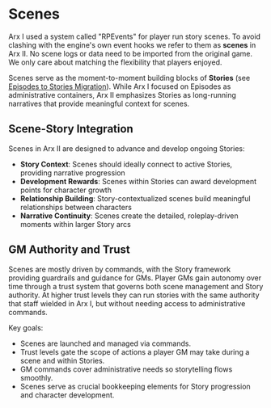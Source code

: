 # Scenes

Arx I used a system called "RPEvents" for player run story scenes. To avoid clashing with the engine's own event hooks we refer to them as **scenes** in Arx II. No scene logs or data need to be imported from the original game. We only care about matching the flexibility that players enjoyed.

Scenes serve as the moment-to-moment building blocks of **Stories** (see [Episodes to Stories Migration](../migrations/episodes-to-stories.md)). While Arx I focused on Episodes as administrative containers, Arx II emphasizes Stories as long-running narratives that provide meaningful context for scenes.

## Scene-Story Integration

Scenes in Arx II are designed to advance and develop ongoing Stories:

- **Story Context**: Scenes should ideally connect to active Stories, providing narrative progression
- **Development Rewards**: Scenes within Stories can award development points for character growth
- **Relationship Building**: Story-contextualized scenes build meaningful relationships between characters
- **Narrative Continuity**: Scenes create the detailed, roleplay-driven moments within larger Story arcs

## GM Authority and Trust

Scenes are mostly driven by commands, with the Story framework providing guardrails and guidance for GMs. Player GMs gain autonomy over time through a trust system that governs both scene management and Story authority. At higher trust levels they can run stories with the same authority that staff wielded in Arx I, but without needing access to administrative commands.

Key goals:

- Scenes are launched and managed via commands.
- Trust levels gate the scope of actions a player GM may take during a scene and within Stories.
- GM commands cover administrative needs so storytelling flows smoothly.
- Scenes serve as crucial bookkeeping elements for Story progression and character development.
